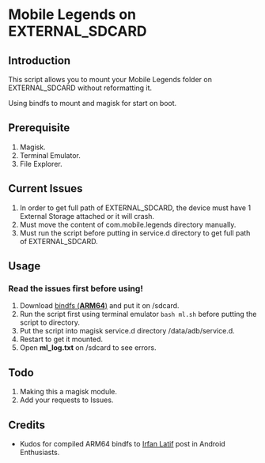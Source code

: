 # Mobile Legends on EXTERNAL_SDCARD

## Introduction

This script allows you to mount your Mobile Legends folder on EXTERNAL_SDCARD without reformatting it.

Using bindfs to mount and magisk for start on boot.

## Prerequisite

1. Magisk.
2. Terminal Emulator.
3. File Explorer.

## Current Issues

1. In order to get full path of EXTERNAL_SDCARD, the device must have 1 External Storage attached or it will crash.
2. Must move the content of com.mobile.legends directory manually.
3. Must run the script before putting in service.d directory to get full path of EXTERNAL_SDCARD.

## Usage
### Read the issues first before using!
1. Download [bindfs (**ARM64**)](https://www.androidfilehost.com/?fid=4349826312261681311) and put it on /sdcard.
2. Run the script first using terminal emulator `bash ml.sh` before putting the script to directory.
3. Put the script into magisk service.d directory /data/adb/service.d.
4. Restart to get it mounted.
5. Open **ml_log.txt** on /sdcard to see errors.

## Todo

1. Making this a magisk module.
2. Add your requests to Issues.

## Credits
- Kudos for compiled ARM64 bindfs to [Irfan Latif](https://android.stackexchange.com/questions/217741/how-to-bind-mount-a-folder-inside-sdcard-with-correct-permissions) post in Android Enthusiasts.
